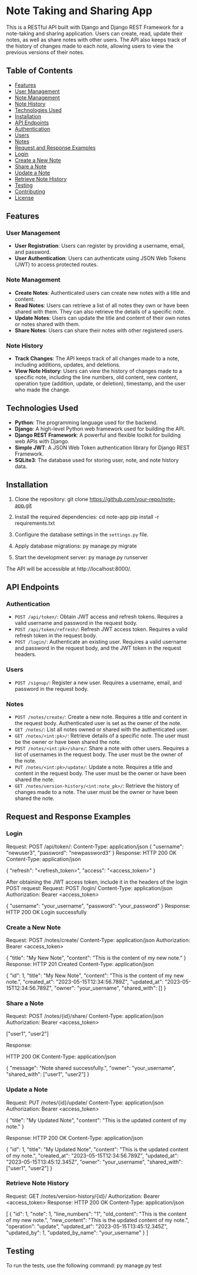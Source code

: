 # Note Taking and Sharing App

This is a RESTful API built with Django and Django REST Framework for a note-taking and sharing application. Users can create, read, update their notes, as well as share notes with other users. The API also keeps track of the history of changes made to each note, allowing users to view the previous versions of their notes.

## Table of Contents

- [Features](#features)
- [User Management](#user-management)
- [Note Management](#note-management)
- [Note History](#note-history)
- [Technologies Used](#technologies-used)
- [Installation](#installation)
- [API Endpoints](#api-endpoints)
 - [Authentication](#authentication)
 - [Users](#users)
 - [Notes](#notes)
- [Request and Response Examples](#request-and-response-examples)
 - [Login](#login)
 - [Create a New Note](#create-a-new-note)
 - [Share a Note](#share-a-note)
 - [Update a Note](#update-a-note)
 - [Retrieve Note History](#retrieve-note-history)
- [Testing](#testing)
- [Contributing](#contributing)
- [License](#license)

## Features

### User Management

- **User Registration**: Users can register by providing a username, email, and password.
- **User Authentication**: Users can authenticate using JSON Web Tokens (JWT) to access protected routes.

### Note Management

- **Create Notes**: Authenticated users can create new notes with a title and content.
- **Read Notes**: Users can retrieve a list of all notes they own or have been shared with them. They can also retrieve the details of a specific note.
- **Update Notes**: Users can update the title and content of their own notes or notes shared with them.
- **Share Notes**: Users can share their notes with other registered users.

### Note History

- **Track Changes**: The API keeps track of all changes made to a note, including additions, updates, and deletions.
- **View Note History**: Users can view the history of changes made to a specific note, including the line numbers, old content, new content, operation type (addition, update, or deletion), timestamp, and the user who made the change.

## Technologies Used

- **Python**: The programming language used for the backend.
- **Django**: A high-level Python web framework used for building the API.
- **Django REST Framework**: A powerful and flexible toolkit for building web APIs with Django.
- **Simple JWT**: A JSON Web Token authentication library for Django REST Framework.
- **SQLite3**: The database used for storing user, note, and note history data.

## Installation
1. Clone the repository: git clone https://github.com/your-repo/note-app.git
2. Install the required dependencies: 
cd note-app 
pip install -r requirements.txt

3. Configure the database settings in the `settings.py` file.

4. Apply database migrations: py manage.py migrate
5. Start the development server: py manage.py runserver

The API will be accessible at http://localhost:8000/.

## API Endpoints

### Authentication

- `POST /api/token/`: Obtain JWT access and refresh tokens. Requires a valid username and password in the request body.
- `POST /api/token/refresh/`: Refresh JWT access token. Requires a valid refresh token in the request body.
- `POST /login/`: Authenticate an existing user. Requires a valid username and password in the request body, and the JWT token in the request headers.

### Users

- `POST /signup/`: Register a new user. Requires a username, email, and password in the request body.

### Notes

- `POST /notes/create/`: Create a new note. Requires a title and content in the request body. Authenticated user is set as the owner of the note.
- `GET /notes/`: List all notes owned or shared with the authenticated user.
- `GET /notes/<int:pk>/`: Retrieve details of a specific note. The user must be the owner or have been shared the note.
- `POST /notes/<int:pk>/share/`: Share a note with other users. Requires a list of usernames in the request body. The user must be the owner of the note.
- `PUT /notes/<int:pk>/update/`: Update a note. Requires a title and content in the request body. The user must be the owner or have been shared the note.
- `GET /notes/version-history/<int:note_pk>/`: Retrieve the history of changes made to a note. The user must be the owner or have been shared the note.

## Request and Response Examples

### Login

Request: 
POST /api/token/:
Content-Type: application/json
{
	"username": "newuser3", 
	"password": "newpassword3"
}
Response:
HTTP 200 OK
Content-Type: application/json

{
	"refresh": "<refresh_token>",
	"access": "<access_token>"
}

After obtaining the JWT access token, include it in the headers of the login POST request:
Request:
POST /login/
Content-Type: application/json
Authorization: Bearer <access_token>

{
    "username": "your_username",
    "password": "your_password"
}
Response:
HTTP 200 OK
Login successfully
### Create a New Note
Request:
POST /notes/create/
Content-Type: application/json
Authorization: Bearer <access_token>

{
"title": "My New Note",
"content": "This is the content of my new note."
}
Response:
HTTP 201 Created
Content-Type: application/json

{
"id": 1,
"title": "My New Note",
"content": "This is the content of my new note.",
"created_at": "2023-05-15T12:34:56.789Z",
"updated_at": "2023-05-15T12:34:56.789Z",
"owner": "your_username",
"shared_with": []
}

### Share a Note

Request: 
POST /notes/{id}/share/
Content-Type: application/json
Authorization: Bearer <access_token>

["user1", "user2"]

Response:

HTTP 200 OK
Content-Type: application/json

{
"message": "Note shared successfully.",
"owner": "your_username",
"shared_with": ["user1", "user2"]
}

### Update a Note

Request:
PUT /notes/{id}/update/
Content-Type: application/json
Authorization: Bearer <access_token>

{
"title": "My Updated Note",
"content": "This is the updated content of my note."
}

Response:
HTTP 200 OK
Content-Type: application/json

{
"id": 1,
"title": "My Updated Note",
"content": "This is the updated content of my note.",
"created_at": "2023-05-15T12:34:56.789Z",
"updated_at": "2023-05-15T13:45:12.345Z",
"owner": "your_username",
"shared_with": ["user1", "user2"]
}

### Retrieve Note History

Request:
GET /notes/version-history/{id}/
Authorization: Bearer <access_token>
Response:
HTTP 200 OK
Content-Type: application/json

[
{
"id": 1,
"note": 1,
"line_numbers": "1",
"old_content": "This is the content of my new note.",
"new_content": "This is the updated content of my note.",
"operation": "update",
"updated_at": "2023-05-15T13:45:12.345Z",
"updated_by": 1,
"updated_by_name": "your_username"
}
]
## Testing

To run the tests, use the following command: py manage.py test